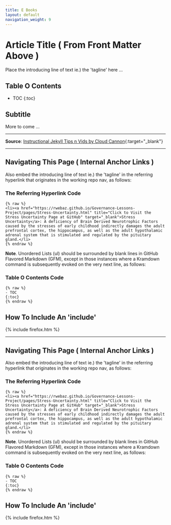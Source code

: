 ```yaml
---
title: E Books
layout: default
navigation_weight: 9
---
```

# Article Title ( From Front Matter Above )

Place the introducing line of text ie.) the 'tagline' here ...

## Table O Contents

- TOC
{:toc}

## Subtitle

More to come ...

***

**Source**: [Instructional Jekyll Tips n Vids by Cloud Cannon](https://learn.cloudcannon.com/){:target="_blank"}

***

## Navigating This Page ( Internal Anchor Links )

Also embed the introducing line of text ie.) the 'tagline' in the referring hyperlink that originates in the working repo nav, as follows:

### The Referring Hyperlink Code

```liquid
{% raw %}
<li><a href="https://rwebaz.github.io/Governance-Lessons-Project/pages/Stress-Uncertainty.html" title="Click to Visit the Stress Uncertainty Page at GitHub" target="_blank">Stress Uncertainty</a>: A deficiency of Brain Derived Neurotrophic Factors caused by the stresses of early childhood indirectly damages the adult prefrontal cortex, the hippocampus, as well as the adult hypothalamic adrenal system that is stimulated and regulated by the pituitary gland.</li>
{% endraw %}
```

**Note**. Unordered Lists (ul) should be surrounded by blank lines in GitHub Flavored Markdown (GFM), except in those instances where a Kramdown command is subsequently evoked on the very next line, as follows:

### Table O Contents Code

```liquid
{% raw %}
- TOC
{:toc}
{% endraw %}
```

## How To Include An 'include'

{% include firefox.htm %}

***

## Navigating This Page ( Internal Anchor Links )

Also embed the introducing line of text ie.) the 'tagline' in the referring hyperlink that originates in the working repo nav, as follows:

### The Referring Hyperlink Code

```liquid
{% raw %}
<li><a href="https://rwebaz.github.io/Governance-Lessons-Project/pages/Stress-Uncertainty.html" title="Click to Visit the Stress Uncertainty Page at GitHub" target="_blank">Stress Uncertainty</a>: A deficiency of Brain Derived Neurotrophic Factors caused by the stresses of early childhood indirectly damages the adult prefrontal cortex, the hippocampus, as well as the adult hypothalamic adrenal system that is stimulated and regulated by the pituitary gland.</li>
{% endraw %}
```

**Note**. Unordered Lists (ul) should be surrounded by blank lines in GitHub Flavored Markdown (GFM), except in those instances where a Kramdown command is subsequently evoked on the very next line, as follows:

### Table O Contents Code

```liquid
{% raw %}
- TOC
{:toc}
{% endraw %}
```

## How To Include An 'include'

{% include firefox.htm %}